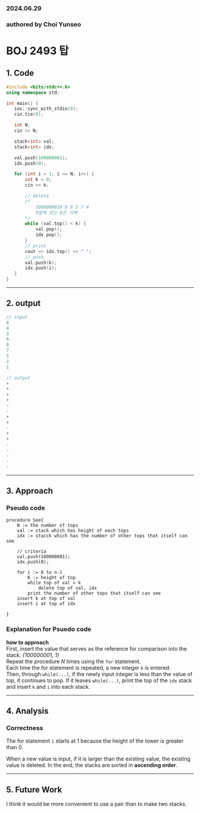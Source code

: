 ### 2024.06.29
### authored by Choi Yunseo
# **BOJ 2493 탑**

## 1. Code
 ```cpp
#include <bits/stdc++.h>
using namespace std;

int main() {
	ios::sync_with_stdio(0);
	cin.tie(0);

	int N;
	cin >> N;

	stack<int> val;
	stack<int> idx;

	val.push(100000001);
	idx.push(0);

	for (int i = 1; i <= N; i++) {
		int k = 0;
		cin >> k;

		// delete
		/*
			1000000010 6 9 5 7 4
			9앞에 있는 6은 삭제
		*/
		while (val.top() < k) {
			val.pop();
			idx.pop();
		}
		// print
		cout << idx.top() << " ";
		// push
		val.push(k);
		idx.push(i);
	}
}
 ```
***

## 2. output
 ```cpp
// input
8
4
3
6
8
7
5
2
1
```

```cpp
// output
+
+
+
+
-
-
+
+
-
+
+
-
-
-
-
-
```
***

## 3. Approach
### Pseudo code
```
procedure See{
    N := the number of tops
    val := stack which has height of each tops
    idx := stacck which has the number of other tops that itself can see
	
    // criteria
    val.push(100000001);
	idx.push(0);

    for i := 0 to n-1
        K := height of top
        while top of val < k
            delete top of val, idx
        print the number of other tops that itself can see
	insert k at top of val
    insert i at top of idx

}
```
### Explanation for Psuedo code
**how to approach**   
First, insert the value that serves as the reference for comparison into the stack. *{100000001, 1}*   
Repeat the procedure $N$ times using the `for` statement.   
Each time the for statement is repeated, a new integer `k` is entered.   
Then, through `while(...)`, if the newly input integer is less than the value of top, it continues to pop.
If it leaves `while(...)`, print the top of the `idx` stack and insert `k` and `i` into each stack.
***

## 4. Analysis
### Correctness
The for statement `i` starts at $1$ because the height of the tower is greater than $0$.   

When a new value is input, if it is larger than the existing value, the existing value is deleted. In the end, the stacks are sorted in **ascending order**.

***

## 5. Future Work
I think it would be more convenient to use a pair than to make two stacks.
